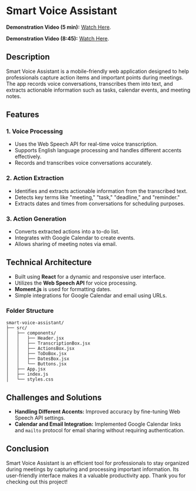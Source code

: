 # Smart Voice Assistant

**Demonstration Video (5 min):** [Watch Here](https://drive.google.com/file/d/1ryv6fc4tfEThFvpKU6Pp-U-tLoTvA-LN/view?usp=sharing).

**Demonstration Video (8:45):** [Watch Here](https://drive.google.com/file/d/1aL0-MNYlOddILhxCeE50Sf-QZIz7UDky/view?usp=sharing).

## Description
Smart Voice Assistant is a mobile-friendly web application designed to help professionals capture action items and important points during meetings. The app records voice conversations, transcribes them into text, and extracts actionable information such as tasks, calendar events, and meeting notes.

## Features

### 1. Voice Processing
- Uses the Web Speech API for real-time voice transcription.
- Supports English language processing and handles different accents effectively.
- Records and transcribes voice conversations accurately.

### 2. Action Extraction
- Identifies and extracts actionable information from the transcribed text.
- Detects key terms like "meeting," "task," "deadline," and "reminder."
- Extracts dates and times from conversations for scheduling purposes.

### 3. Action Generation
- Converts extracted actions into a to-do list.
- Integrates with Google Calendar to create events.
- Allows sharing of meeting notes via email.

## Technical Architecture
- Built using **React** for a dynamic and responsive user interface.
- Utilizes the **Web Speech API** for voice processing.
- **Moment.js** is used for formatting dates.
- Simple integrations for Google Calendar and email using URLs.

### Folder Structure
```
smart-voice-assistant/
├── src/
│   ├── components/
│   │   ├── Header.jsx
│   │   ├── TranscriptionBox.jsx
│   │   ├── ActionsBox.jsx
│   │   ├── ToDoBox.jsx
│   │   ├── DatesBox.jsx
│   │   └── Buttons.jsx
│   ├── App.jsx
│   ├── index.js
│   └── styles.css
```

## Challenges and Solutions
- **Handling Different Accents:** Improved accuracy by fine-tuning Web Speech API settings.
- **Calendar and Email Integration:** Implemented Google Calendar links and `mailto` protocol for email sharing without requiring authentication.

## Conclusion
Smart Voice Assistant is an efficient tool for professionals to stay organized during meetings by capturing and processing important information. Its user-friendly interface makes it a valuable productivity app. Thank you for checking out this project!


